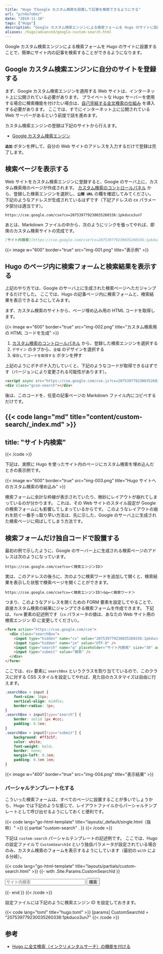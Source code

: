 ```yaml
---
title: "Hugo でGoogle カスタム検索を設置して記事を検索できるようにする"
url: "p/n4o7o6m/"
date: "2019-11-10"
tags: ["Hugo"]
description: "Google カスタム検索エンジンによる検索フォームを Hugo のサイトに設置することで、簡単にサイト内の記事を検索することができるようになります。"
aliases: /hugo/advanced/google-custom-search.html
---
```


Google カスタム検索エンジンによる検索フォームを Hugo のサイトに設置することで、簡単にサイト内の記事を検索することができるようになります。

Google カスタム検索エンジンに自分のサイトを登録する
----

まず、Google カスタム検索エンジンを適用する Web サイトは、インターネット上に公開されている必要があります。
プライベートな Hugo サーバーを使用する場合に検索機能を付けたい場合は、[自己完結する全文検索の仕組み](/p/p4n5m3i/) を導入する必要があります。
ここでは、すでにインターネット上に公開されている Web サーバーがあるという前提で話を進めます。

カスタム検索エンジンの登録は下記のサイトから行えます。

- [Google カスタム検索エンジン](https://cse.google.com/)

__`追加`__ ボタンを押して、自分の Web サイトのアドレスを入力するだけで登録は完了します。


検索ページを表示する
----

Web サイトをカスタム検索エンジンに登録すると、Google のサーバ上に、カスタム検索用のページが作成されます。
[カスタム検索のコントロールパネル](http://cse.google.com/all) から、登録した検索エンジンを選択し、__`公開 URL`__ の欄を確認してみてください。
下記のようなアドレスが生成されているはずです（下記アドレスの cx パラメータ部分は適当です）。

```
https://cse.google.com/cse?cx=207539779230035260336:1pkduco3un7
```

あとは、Markdown ファイルの中から、次のようにリンクを張ってやれば、即席のカスタム検索サイトの完成です。

```md
[サイト内検索](https://cse.google.com/cse?cx=207539779230035260336:1pkduco3un7)
```

{{< image w="600" border="true" src="img-001.png" title="表示例" >}}


Hugo のページ内に検索フォームと検索結果を表示する
----

上記のやり方では、Google のサーバ上に生成された検索ページへただジャンプするだけでした。
ここでは、Hugo の記事ページ内に検索フォームと、検索結果を表示できるようにしてみます。

まず、カスタム検索のサイトから、ページ埋め込み用の HTML コードを取得します。

{{< image w="600" border="true" src="img-002.png" title="カスタム検索用の HTML コードを生成" >}}

1. [カスタム検索のコントロールパネル](http://cse.google.com/all) から、登録した検索エンジンを選択する
2. `デザイン` のタブから、`全幅` のデザインを選択する
3. `保存してコードを取得する` ボタンを押す

上記のようにポチポチ入力していくと、下記のようなコードが取得できるはずです（バージョンにより変更される可能性があります）。

```html
<script async src="https://cse.google.com/cse.js?cx=207539779230035260336:1pkduco3un7"></script>
<div class="gcse-search"></div>
```

後は、このコードを、任意の記事ページの Markdown ファイル内にコピペするだけです。

{{< code lang="md" title="content/custom-search/_index.md" >}}
---
title: "サイト内検索"
---

<script async src="https://cse.google.com/cse.js?cx=207539779230035260336:1pkduco3un7"></script>
<div class="gcse-search"></div>
{{< /code >}}

下記は、実際に Hugo を使ったサイト内のページにカスタム検索を埋め込んだときの表示例です。

{{< image w="600" border="true" src="img-003.png" title="Hugo サイトへのカスタム検索の埋め込み" >}}

検索フォームに余計な枠線が表示されていたり、微妙にレイアウトが崩れてしまっているのが分かります。
これは、その Web サイトのスタイル設定が Google の検索フォームにも影響してしまっているからです。
このようなレイアウトの崩れを防ぐ一番手っ取り早い方法は、先に示した、Google のサーバ上に生成された検索ページに飛ばしてしまう方法です。


検索フォームだけ独自コードで設置する
----

最初の例で示したように、Google のサーバー上に生成される検索ページのアドレスは次のようになっています。

```
https://cse.google.com/cse?cx=＜検索エンジンID＞
```

実は、このアドレスの後ろに、次のように検索ワードを追加して開くと、検索結果を表示した状態で検索ページを開くことができます。

```
https://cse.google.com/cse?cx=＜検索エンジンID＞&q=＜検索ワード＞
```

つまり、このようなアドレスを開くための FORM 要素を設定してやることで、直接カスタム検索の結果にジャンプできる検索フォームを作成できます。
下記は、`form` 要素の記述例です（`cx` パラメータの値は、あなたの Web サイト用の検索エンジン ID に変更してください）。

```html
<form action="https://cse.google.com/cse">
  <div class="searchBox">
    <input type="hidden" name="cx" value="207539779230035260336:1pkduco3un7" />
    <input type="hidden" name="ie" value="UTF-8" />
    <input type="search" name="q" placeholder="サイト内検索" size="30" autocomplete="off" />
    <input type="submit" value="検索" />
  </div>
</form>
```

ここでは、`div` 要素に `searchBox` というクラスを割り当てているので、このクラスに対する CSS スタイルを設定してやれば、見た目のカスタマイズは自由に行えます。

```css
.searchBox > input {
    font-size: 16px;
    vertical-align: middle;
    border-radius: 3px;
}
.searchBox > input[type="search"] {
    border: solid 1px #ccc;
    padding: 0.5em;
}
.searchBox > input[type="submit"] {
    background: #ff3c5f;
    color: white;
    font-weight: bold;
    border: none;
    margin-left: 0.3em;
    padding: 0.5em 1em;
}
```

{{< image w="400" border="true" src="img-004.png" title="表示結果" >}}

### パーシャルテンプレート化する

こういった検索フォームは、すべてのページに設置することが多いでしょうから、Hugo では下記のような感じで、レイアウトファイルからパーシャルテンプレートとして呼び出せるようにしておくと便利です。

{{< code lang="go-html-template" title="layouts/_default/single.html（抜粋）" >}}
{{ partial "custom-search" . }}
{{< /code >}}

下記は `custom-search` パーシャルテンプレートの記述例です。
ここでは、Hugo の設定ファイルで `CustomSearchId` という独自パラメータが設定されている場合のみ、カスタム検索のフォームを表示するようにしています（最初の `with` による分岐）。

{{< code lang="go-html-template" title="layouts/partials/custom-search.html" >}}
{{- with .Site.Params.CustomSearchId }}
<form action="https://cse.google.com/cse">
  <div class="searchBox">
    <input type="hidden" name="cx" value="{{ . }}" />
    <input type="hidden" name="ie" value="UTF-8" />
    <input type="search" name="q" placeholder="サイト内検索" size="30" autocomplete="off" />
    <input type="submit" value="検索" />
  </div>
</form>
{{- end }}
{{< /code >}}

設定ファイルには下記のように検索エンジン ID を設定しておきます。

{{< code lang="toml" title="hugo.toml" >}}
[params]
  CustomSearchId = "207539779230035260336:1pkduco3un7"
{{< /code >}}


参考
----

- [Hugo に全文検索（インクリメンタルサーチ）の機能を付ける](/p/p4n5m3i/)

